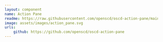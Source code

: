 ```yaml
---
layout: component
name: Action Pane
readme: https://raw.githubusercontent.com/openscd/oscd-action-pane/main/README.md
image: assets/images/action_pane.svg
urls:
    github: https://github.com/openscd/oscd-action-pane
---
```

